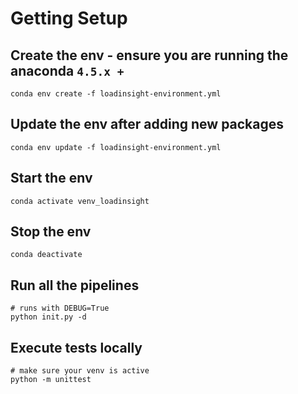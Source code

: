 # Getting Setup

## Create the env - ensure you are running the anaconda `4.5.x +`
```
conda env create -f loadinsight-environment.yml
```

## Update the env after adding new packages
```
conda env update -f loadinsight-environment.yml
```

## Start the env
```
conda activate venv_loadinsight
```

## Stop the env
```
conda deactivate
```

## Run all the pipelines
```
# runs with DEBUG=True
python init.py -d
```

## Execute tests locally
```
# make sure your venv is active
python -m unittest
```
